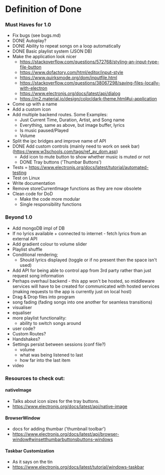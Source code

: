 # Definition of Done

### Must Haves for 1.0

- Fix bugs (see bugs.md)
- DONE Autoplay?
- DONE Ability to repeat songs on a loop automatically
- DONE Basic playlist system (JSON DB)
- Make the application look nicer
  - https://stackoverflow.com/questions/572768/styling-an-input-type-file-button
  - https://www.dofactory.com/html/editor/input-style
  - https://www.quirksmode.org/dom/inputfile.html
  - https://stackoverflow.com/questions/38067298/saving-files-locally-with-electron
  - https://www.electronjs.org/docs/latest/api/dialog
  - https://m2.material.io/design/color/dark-theme.html#ui-application
- Come up with a name
- Add a custom icon
- Add multiple backend routes. Some Examples:
  - Just Current Time, Duration, Artist, and Song name
  - Everything, same as above, but image buffer, lyrics
  - Is music paused/Played
  - Volume
- Split the ipc bridges and improve name of API
- DONE Add custom controls (mainly need to work on seek bar) (https://www.w3schools.com/tags/ref_av_dom.asp)
  - Add icon to mute button to show whether music is muted or not
  - DONE Tray buttons ('Thumbar Buttons')
- Tests = https://www.electronjs.org/docs/latest/tutorial/automated-testing
- Test on Linux
- Write documentation
- Remove storeCurrentImage functions as they are now obsolete
- Clean code for DoD
  - Make the code more modular
  - Single responsibility functions

### Beyond 1.0

- Add mongoDB impl of DB
- If no lyrics available + connected to internet - fetch lyrics from an external API
- Add gradient colour to volume slider
- Playlist shuffle
- Conditional rendering;
  - Should lyrics displayed (toggle or if no present then the space isn't used)
- Add API for being able to control app from 3rd party rather than just request song information
- Perhaps overhaul backend - this app won't be hosted, so middleware services will have to be created for communicated with hosted services (making requests to the app is currently just on local host)
- Drag & Drop files into program
- song fading (fading songs into one another for seamless transitions)
- visualiser 
- equaliser
- more playlist functionality:
  - ability to switch songs around
- user code?
- Custom Routes?
- Handshakes?
- Settings persist between sessions (conf file?)
  - volume
  - what was being listened to last
  - how far into the last item 
- video




### Resources to check out:

#### nativeImage
  - Talks about icon sizes for the tray buttons.
  - https://www.electronjs.org/docs/latest/api/native-image

#### BrowserWindow
  - docs for adding thumbar ('thumbnail toolbar')
  - https://www.electronjs.org/docs/latest/api/browser-window#winsetthumbarbuttonsbuttons-windows

#### Taskbar Customization
  - As it says on the tin 
  - https://www.electronjs.org/docs/latest/tutorial/windows-taskbar